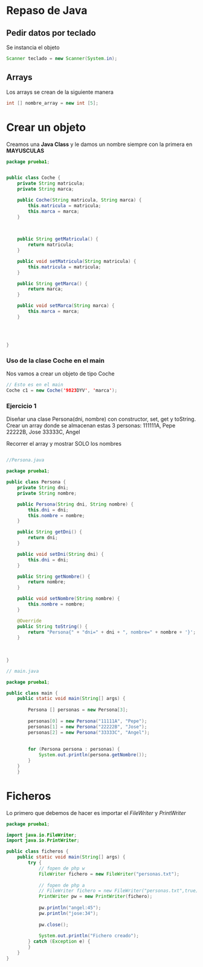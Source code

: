 # Repaso de Java


## Pedir datos por teclado
Se instancia el objeto 
```java
Scanner teclado = new Scanner(System.in);
```

## Arrays
Los arrays se crean de la siguiente manera
```java
int [] nombre_array = new int [5];
```


# Crear un objeto
Creamos una **Java Class** y le damos un nombre siempre con la primera en **MAYUSCULAS**


```java
package prueba1;


public class Coche {
    private String matricula;
    private String marca;

    public Coche(String matricula, String marca) {
        this.matricula = matricula;
        this.marca = marca;
    }
    
    

    public String getMatricula() {
        return matricula;
    }

    public void setMatricula(String matricula) {
        this.matricula = matricula;
    }

    public String getMarca() {
        return marca;
    }

    public void setMarca(String marca) {
        this.marca = marca;
    }
    
    
    
    
}
```

### Uso de la clase Coche en el main
Nos vamos a crear un objeto de tipo Coche

```java
// Esto es en el main
Coche c1 = new Coche('9823DYV', 'marca');
```


### Ejercicio 1
Diseñar una clase Persona(dni, nombre) con constructor, set, get y toString.
Crear un array donde se almacenan estas 3 personas:
111111A, Pepe
22222B, Jose
33333C, Angel

Recorrer el array y mostrar SOLO los nombres

```java

//Persona.java

package prueba1;

public class Persona {
    private String dni;
    private String nombre;

    public Persona(String dni, String nombre) {
        this.dni = dni;
        this.nombre = nombre;
    }

    public String getDni() {
        return dni;
    }

    public void setDni(String dni) {
        this.dni = dni;
    }

    public String getNombre() {
        return nombre;
    }

    public void setNombre(String nombre) {
        this.nombre = nombre;
    }

    @Override
    public String toString() {
        return "Persona{" + "dni=" + dni + ", nombre=" + nombre + '}';
    }
    
    
    
}
```

```java
// main.java

package prueba1;

public class main {
    public static void main(String[] args) {
        
        Persona [] personas = new Persona[3];
        
        personas[0] = new Persona("11111A", "Pepe");
        personas[1] = new Persona("22222B", "Jose");
        personas[2] = new Persona("33333C", "Angel");
        
         
        for (Persona persona : personas) {
            System.out.println(persona.getNombre());
        }
    }
    }

```


# Ficheros
Lo primero que debemos de hacer es importar el _FileWriter_ y _PrintWriter_



```java
package prueba1;

import java.io.FileWriter;
import java.io.PrintWriter;

public class ficheros {
    public static void main(String[] args) {
        try {
            // fopen de php w
            FileWriter fichero = new FileWriter("personas.txt");
            
            // fopen de php a
            // FileWriter fichero = new FileWriter("personas.txt",true);
            PrintWriter pw = new PrintWriter(fichero);
            
            pw.println("angel:45");
            pw.println("jose:34");
            
            pw.close();
            
            System.out.println("Fichero creado");
        } catch (Exception e) {
        }
    }
}
```